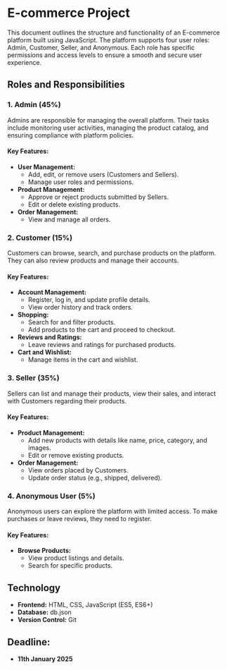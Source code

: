 # E-commerce Project

This document outlines the structure and functionality of an E-commerce platform built using JavaScript. The platform supports four user roles: Admin, Customer, Seller, and Anonymous. Each role has specific permissions and access levels to ensure a smooth and secure user experience.

## Roles and Responsibilities

### 1. Admin (45%)
Admins are responsible for managing the overall platform. Their tasks include monitoring user activities, managing the product catalog, and ensuring compliance with platform policies.

#### Key Features:
- **User Management:**
    - Add, edit, or remove users (Customers and Sellers).
    - Manage user roles and permissions.
- **Product Management:**
    - Approve or reject products submitted by Sellers.
    - Edit or delete existing products.
- **Order Management:**
    - View and manage all orders.

### 2. Customer (15%)
Customers can browse, search, and purchase products on the platform. They can also review products and manage their accounts.

#### Key Features:
- **Account Management:**
    - Register, log in, and update profile details.
    - View order history and track orders.
- **Shopping:**
    - Search for and filter products.
    - Add products to the cart and proceed to checkout.
- **Reviews and Ratings:**
    - Leave reviews and ratings for purchased products.
- **Cart and Wishlist:**
    - Manage items in the cart and wishlist.

### 3. Seller (35%)
Sellers can list and manage their products, view their sales, and interact with Customers regarding their products.

#### Key Features:
- **Product Management:**
    - Add new products with details like name, price, category, and images.
    - Edit or remove existing products.
- **Order Management:**
    - View orders placed by Customers.
    - Update order status (e.g., shipped, delivered).

### 4. Anonymous User (5%)
Anonymous users can explore the platform with limited access. To make purchases or leave reviews, they need to register.

#### Key Features:
- **Browse Products:**
    - View product listings and details.
    - Search for specific products.

## Technology
- **Frontend:** HTML, CSS, JavaScript (ES5, ES6+)
- **Database:** db.json
- **Version Control:** Git

## Deadline:
- **11th January 2025**
